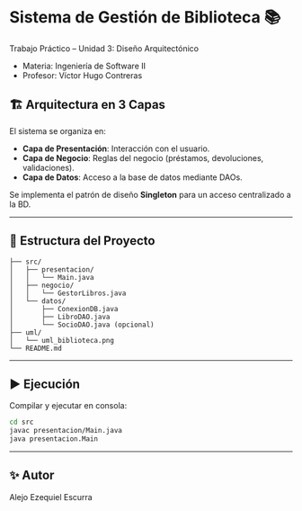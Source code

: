 # Sistema de Gestión de Biblioteca 📚

Trabajo Práctico – Unidad 3: Diseño Arquitectónico  
* Materia: Ingeniería de Software II
* Profesor: Víctor Hugo Contreras

## 🏗️ Arquitectura en 3 Capas

El sistema se organiza en:

- **Capa de Presentación**: Interacción con el usuario.
- **Capa de Negocio**: Reglas del negocio (préstamos, devoluciones, validaciones).
- **Capa de Datos**: Acceso a la base de datos mediante DAOs.

Se implementa el patrón de diseño **Singleton** para un acceso centralizado a la BD.

---

## 📂 Estructura del Proyecto

```
├── src/
│   ├── presentacion/
│   │   └── Main.java
│   ├── negocio/
│   │   └── GestorLibros.java
│   └── datos/
│       ├── ConexionDB.java
│       ├── LibroDAO.java
│       └── SocioDAO.java (opcional)
├── uml/
│   └── uml_biblioteca.png
└── README.md
```

---

## ▶️ Ejecución

Compilar y ejecutar en consola:
```sh
cd src
javac presentacion/Main.java
java presentacion.Main
```

---

## ✨ Autor
Alejo Ezequiel Escurra


